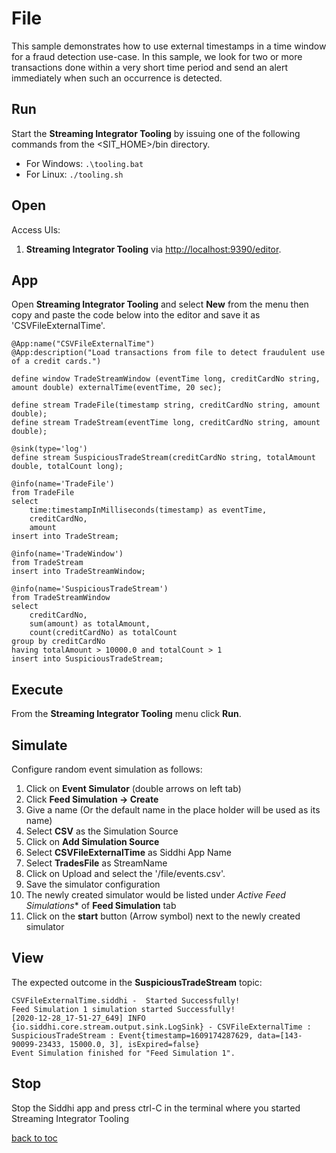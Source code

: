 # File
This sample demonstrates how to use external timestamps in a time window for a fraud detection use-case. In this sample, we look for two or more transactions done within a very short time period and send an alert immediately when such an occurrence is detected.

## Run

Start the **Streaming Integrator Tooling** by issuing one of the following commands from the <SIT_HOME>/bin directory.

* For Windows: ```.\tooling.bat```
* For Linux: ```./tooling.sh```

## Open
Access UIs:

1. **Streaming Integrator Tooling** via [http://localhost:9390/editor](http://localhost:9390/editor).

## App
Open **Streaming Integrator Tooling** and select **New** from the menu then copy and paste the code below into the editor and save it as 'CSVFileExternalTime'.

```
@App:name("CSVFileExternalTime")
@App:description("Load transactions from file to detect fraudulent use of a credit cards.")

define window TradeStreamWindow (eventTime long, creditCardNo string, amount double) externalTime(eventTime, 20 sec);

define stream TradeFile(timestamp string, creditCardNo string, amount double);
define stream TradeStream(eventTime long, creditCardNo string, amount double);

@sink(type='log')
define stream SuspiciousTradeStream(creditCardNo string, totalAmount double, totalCount long);

@info(name='TradeFile')
from TradeFile
select 
    time:timestampInMilliseconds(timestamp) as eventTime, 
    creditCardNo, 
    amount
insert into TradeStream;

@info(name='TradeWindow')
from TradeStream
insert into TradeStreamWindow;

@info(name='SuspiciousTradeStream')
from TradeStreamWindow
select 
    creditCardNo, 
    sum(amount) as totalAmount,
    count(creditCardNo) as totalCount
group by creditCardNo
having totalAmount > 10000.0 and totalCount > 1
insert into SuspiciousTradeStream;
```

## Execute
From the **Streaming Integrator Tooling** menu click **Run**.

## Simulate
Configure random event simulation as follows:
1. Click on **Event Simulator** (double arrows on left tab)
2. Click **Feed Simulation -> Create**
3. Give a name (Or the default name in the place holder will be used as its name)
4. Select **CSV** as the Simulation Source
5. Click on **Add Simulation Source**
6. Select **CSVFileExternalTime** as Siddhi App Name
7. Select **TradesFile** as StreamName
8. Click on Upload and select the '/file/events.csv'.
9. Save the simulator configuration
10. The newly created simulator would be listed under *Active Feed Simulations** of **Feed Simulation** tab
11. Click on the **start** button (Arrow symbol) next to the newly created simulator

## View
The expected outcome in the **SuspiciousTradeStream** topic:
```
CSVFileExternalTime.siddhi -  Started Successfully!
Feed Simulation 1 simulation started Successfully!
[2020-12-28_17-51-27_649] INFO {io.siddhi.core.stream.output.sink.LogSink} - CSVFileExternalTime : SuspiciousTradeStream : Event{timestamp=1609174287629, data=[143-90099-23433, 15000.0, 3], isExpired=false} 
Event Simulation finished for "Feed Simulation 1".
```

## Stop

Stop the Siddhi app and press ctrl-C in the terminal where you started Streaming Integrator Tooling

[back to toc](../README.md#table-of-content)
